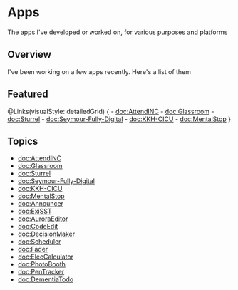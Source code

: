#  Apps

The apps I've developed or worked on, for various purposes and platforms

## Overview

I've been working on a few apps recently. Here's a list of them

## Featured

@Links(visualStyle: detailedGrid) {
    - <doc:AttendINC>
    - <doc:Glassroom>
    - <doc:Sturrel>
    - <doc:Seymour-Fully-Digital>
    - <doc:KKH-CICU>
    - <doc:MentalStop>
}

## Topics
- <doc:AttendINC>
- <doc:Glassroom>
- <doc:Sturrel>
- <doc:Seymour-Fully-Digital>
- <doc:KKH-CICU>
- <doc:MentalStop>
- <doc:Announcer>
- <doc:ExiSST>
- <doc:AuroraEditor>
- <doc:CodeEdit>
- <doc:DecisionMaker>
- <doc:Scheduler>
- <doc:Fader>
- <doc:ElecCalculator>
- <doc:PhotoBooth>
- <doc:PenTracker>
- <doc:DementiaTodo>
